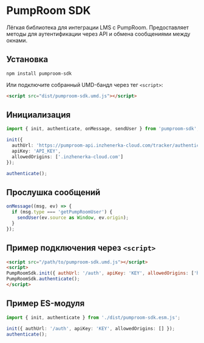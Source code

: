 # PumpRoom SDK

Лёгкая библиотека для интеграции LMS с PumpRoom. Предоставляет методы для аутентификации через API и обмена сообщениями между окнами.

## Установка

```
npm install pumproom-sdk
```

Или подключите собранный UMD-бандл через тег `<script>`:

```html
<script src="dist/pumproom-sdk.umd.js"></script>
```

## Инициализация

```ts
import { init, authenticate, onMessage, sendUser } from 'pumproom-sdk';

init({
  authUrl: 'https://pumproom-api.inzhenerka-cloud.com/tracker/authenticate',
  apiKey: 'API_KEY',
  allowedOrigins: ['.inzhenerka-cloud.com']
});

authenticate();
```

## Прослушка сообщений

```ts
onMessage((msg, ev) => {
  if (msg.type === 'getPumpRoomUser') {
    sendUser(ev.source as Window, ev.origin);
  }
});
```

## Пример подключения через `<script>`

```html
<script src="/path/to/pumproom-sdk.umd.js"></script>
<script>
PumpRoomSdk.init({ authUrl: '/auth', apiKey: 'KEY', allowedOrigins: ['http://localhost'] });
PumpRoomSdk.authenticate();
</script>
```

## Пример ES-модуля

```ts
import { init, authenticate } from './dist/pumproom-sdk.esm.js';

init({ authUrl: '/auth', apiKey: 'KEY', allowedOrigins: [] });
authenticate();
```
